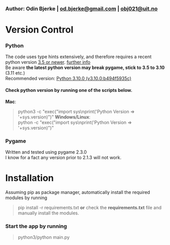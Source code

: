 ### Author: Odin Bjerke | <od.bjerke@gmail.com> | <obj021@uit.no>  

# Version Control
### Python
The code uses type hints extensively, and therefore requires a recent python version [3.5 or newer](https://docs.python.org/3/library/typing.html). [further info](https://peps.python.org/topic/typing/)  
Be aware **the latest python version may break pygame, stick to 3.5 to 3.10** (3.11 etc.)  
Recommended version: [Python 3.10.0 (v3.10.0:b494f5935c)](https://www.python.org/downloads/release/python-3100/)  
#### Check python version by running one of the scripts below.  
**Mac**:  
>python3 -c "exec(\"import sys\nprint('Python Version => '+sys.version)\")"
**Windows/Linux**:  
>python -c "exec(\"import sys\nprint('Python Version => '+sys.version)\")"
### Pygame 
Written and tested using pygame 2.3.0  
I know for a fact any version prior to 2.1.3 will not work.

# Installation
Assuming pip as package manager, automatically install the required modules by running  
>pip install -r requirements.txt
__or__ check the __requirements.txt__ file and manually install the modules.  

### Start the app by running
>python3/python main.py
